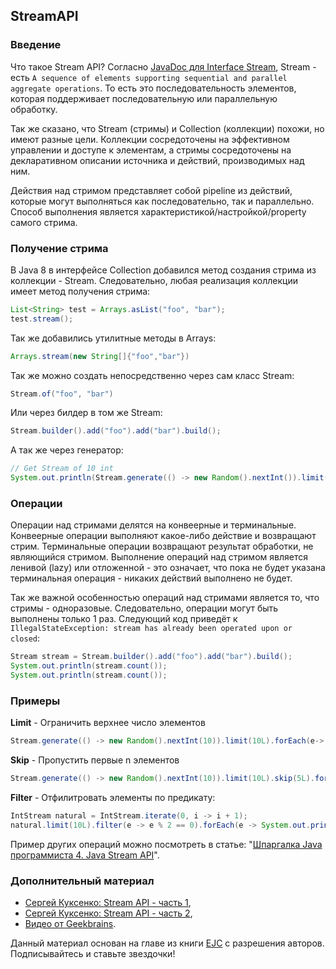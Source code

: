 ## StreamAPI

### Введение

Что такое Stream API? Согласно [JavaDoc для Interface Stream](https://docs.oracle.com/javase/8/docs/api/java/util/stream/Stream.html), Stream - есть ```A sequence of elements supporting sequential and parallel aggregate operations```. То есть это последовательность элементов, которая поддерживает последовательную или параллельную обработку.

Так же сказано, что Stream (стримы) и Collection (коллекции) похожи, но имеют разные цели. Коллекции сосредоточены на эффективном управлении и доступе к элементам, а стримы сосредоточены на декларативном описании источника и действий, производимых над ним.

Действия над стримом представляет собой pipeline из действий, которые могут выполняться как последовательно, так и параллельно. Способ выполнения является характеристикой/настройкой/property самого стрима.

### Получение стрима

В Java 8 в интерфейсе Collection добавился метод создания стрима из коллекции - Stream. Следовательно, любая реализация коллекции имеет метод получения стрима:

```java
List<String> test = Arrays.asList("foo", "bar");
test.stream();
```

Так же добавились утилитные методы в Arrays:

```java
Arrays.stream(new String[]{"foo","bar"})
```

Так же можно создать непосредственно через сам класс Stream:

```java
Stream.of("foo", "bar")
```

Или через билдер в том же Stream:

```java
Stream.builder().add("foo").add("bar").build();
```

А так же через генератор:

```java
// Get Stream of 10 int
System.out.println(Stream.generate(() -> new Random().nextInt()).limit(10L));
```

### Операции

Операции над стримами делятся на конвеерные и терминальные.
Конвеерные операции выполняют какое-либо действие и возвращают стрим.
Терминальные операции возвращают результат обработки, не являющийся стримом.
Выполнение операций над стримом является ленивой (lazy) или отложенной - это означает, что пока не будет указана терминальная операция - никаких действий выполнено не будет.

Так же важной особенностью операций над стримами является то, что стримы - одноразовые. Следовательно, операции могут быть выполнены только 1 раз.
Следующий код приведёт к ```IllegalStateException: stream has already been operated upon or closed```:
```java
Stream stream = Stream.builder().add("foo").add("bar").build();
System.out.println(stream.count());
System.out.println(stream.count());
```

### Примеры

**Limit** - Ограничить верхнее число элементов

```java
Stream.generate(() -> new Random().nextInt(10)).limit(10L).forEach(e-> System.out.print(e));
```

**Skip** - Пропустить первые n элементов

```java
Stream.generate(() -> new Random().nextInt(10)).limit(10L).skip(5L).forEach(e-> System.out.print(e));
```

**Filter** - Отфилитровать элементы по предикату:

```java
IntStream natural = IntStream.iterate(0, i -> i + 1);
natural.limit(10L).filter(e -> e % 2 == 0).forEach(e -> System.out.print(e));
```

Пример других операций можно посмотреть в статье: "[Шпаргалка Java программиста 4. Java Stream API](https://habrahabr.ru/company/luxoft/blog/270383/)".

### Дополнительный материал
- [Сергей Куксенко: Stream API - часть 1](https://www.youtube.com/watch?v=O8oN4KSZEXE),
- [Сергей Куксенко: Stream API - часть 2](https://www.youtube.com/watch?v=i0Jr2l3jrDA),
- [Видео от Geekbrains](https://youtu.be/gTdXjRif_yo).

<p class="source">Данный материал основан на главе из книги <a href="https://github.com/vastap/EJC">EJC</a> с разрешения авторов. Подписывайтесь и ставьте звездочки!</p>